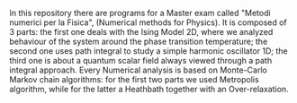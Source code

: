 In this repository there are programs for a Master exam called "Metodi numerici per la Fisica", (Numerical methods for Physics). It is composed of 3 parts: the first one deals with 
the Ising Model 2D, where we analyzed behaviour of the system around the phase transition temperature; the second one uses path integral to study a simple harmonic oscillator 1D; the third one
is about a quantum scalar field always viewed through a path integral approach. Every Numerical analysis is based on Monte-Carlo Markov chain algorithms: for the first two parts we used 
Metropolis algorithm, while for the latter a Heathbath together with an Over-relaxation.
